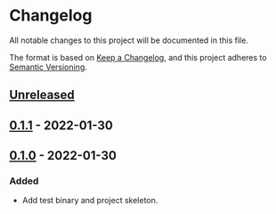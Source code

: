 # Changelog

All notable changes to this project will be documented in this file.

The format is based on [Keep a Changelog](https://keepachangelog.com/en/1.0.0/),
and this project adheres to [Semantic Versioning](https://semver.org/spec/v2.0.0.html).

## [Unreleased]

## [0.1.1] - 2022-01-30

## [0.1.0] - 2022-01-30

### Added

- Add test binary and project skeleton.

[Unreleased]: https://github.com/giantswarm/giantswarm/compare/v0.1.1...HEAD
[0.1.1]: https://github.com/giantswarm/giantswarm/compare/v0.1.0...v0.1.1
[0.1.0]: https://github.com/giantswarm/giantswarm/releases/tag/v0.1.0
